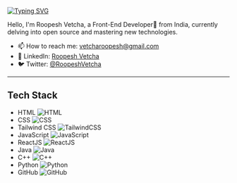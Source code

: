 [![Typing SVG](https://readme-typing-svg.demolab.com?font=Poppins&weight=900&pause=1000&center=true&random=false&width=435&lines=Heyy+%F0%9F%91%8B%2C+I'm+Roopesh+Vetcha)](https://git.io/typing-svg)

Hello, I'm Roopesh Vetcha, a Front-End Developer🚀 from India, currently delving into open source and mastering new technologies.

- 📫 How to reach me: [vetcharoopesh@gmail.com](mailto:vetcharoopesh@gmail.com)
- 💼 LinkedIn: [Roopesh Vetcha](https://www.linkedin.com/in/vetcharoopesh/)
- 🐦 Twitter: [@RoopeshVetcha](https://twitter.com/RoopeshVetcha)

---

## Tech Stack

- HTML ![HTML](https://img.shields.io/badge/-HTML-E34F26?style=flat&logo=html5&logoColor=white)
- CSS ![CSS](https://img.shields.io/badge/-CSS-1572B6?style=flat&logo=css3&logoColor=white)
- Tailwind CSS ![TailwindCSS](https://img.shields.io/badge/Tailwind_CSS-38B2AC?style=for-the-badge&logo=tailwind-css&logoColor=white)
- JavaScript ![JavaScript](https://img.shields.io/badge/-JavaScript-F7DF1E?style=flat&logo=javascript&logoColor=black)
- ReactJS ![ReactJS](https://img.shields.io/badge/-ReactJs-61DAFB?logo=react&logoColor=white&style=for-the-badge)
- Java ![Java](https://img.shields.io/badge/-Java-007396?style=flat&logo=java&logoColor=white)
- C++ ![C++](https://img.shields.io/badge/-C++-00599C?style=flat&logo=c%2B%2B&logoColor=white)
- Python ![Python](https://img.shields.io/badge/-Python-3776AB?style=flat&logo=python&logoColor=white)
- GitHub ![GitHub](https://img.shields.io/badge/-GitHub-181717?style=flat&logo=github&logoColor=white)

